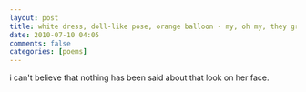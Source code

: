 ```yaml
---
layout: post
title: white dress, doll-like pose, orange balloon - my, oh my, they grow up so soon
date: 2010-07-10 04:05
comments: false
categories: [poems]
---
```


i can't believe that
nothing has been said about
that look on her face.
